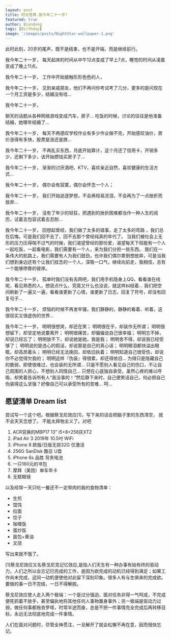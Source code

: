 ```yaml
---
layout: post
title: 时光荏苒.我今年二十一岁!
featured: true
author: Biandong
tags: [Birthday]
image: '/images/posts/NightStar-wallpaper-1.png'
---
```

此时此刻，20岁的尾声，既不是结束，也不是开端，而是继续前行。

我今年二十一岁，
每天起床的时间从中午12点变成了早上7点，睡觉的时间从凌晨变成了晚上11点。

我今年二十一岁，
工作中开始接触形形色色的人，

我今年二十一岁，
见到亲戚朋友，他们不再问你考试考了几分，更多的是问现在一个月工资是多少，结婚没有哇...

我今年二十一岁，

聊天的话题从各种网络游戏变成汽车，房子…
吃饭的时候，讨论的往往是他准备结婚，她哪年结婚了…

我今年二十一岁，
每天不再感叹学校作业有多少作业做不完，开始感叹油价，房价涨得有多快，股票是涨还是跌…

我今年二十一岁，
不再乱买东西，月底开始算计，这个月还了信用卡，开销多少，还剩下多少，该开始攒钱买房子了…

我今年二十一岁，
渐渐的讨厌酒吧、KTV，喜欢亲近自然，喜欢健康的生活方式…

我今年二十一岁，
偶尔会有寂寞，偶尔会怀念一个人；

我今年二十一岁，
我们开始追逐梦想，不会再轻易流泪，不会再为了一点挫折而放弃…

我今年二十一岁，
没有了年少的轻狂，把遇到的挫折困难都当作一种人生的阅历，试着去包容试着去忍耐…

我今年二十一岁，
回想起曾经，我们做了太多的错事，走了太多的弯路 ，我们总在后悔，可是我们回不去了，回不去那个曾经纯真的年代了。
当我们被社会上无形的压力压得喘不过气的时候，我们渴望曾经的那份爱，渴望每天下班能有一个人一起吃饭，一起看电影，我们需要有一个人，来为我们分担一些东西。
我们在一条伟大的航路上，我们需要有人为我们鼓劲，也许我们偶尔累倒想放弃，可是当我们想到身边还有个让我们挂念的一个人，深吸一口气，继续向前走，我相信，总有一个能够停靠的彼岸。

我今年二十一岁，
孤单时我们没有去网吧，我们用手机隐身上QQ，看看谁在线呢，看见熟悉的人，想说点什么，究竟又什么也没说，就这样纠结着…
我们把空间刷新了一遍又一遍，看看谁更新了心情，谁更新了日志，回复了符号，却没有回复句子…

我今年二十一岁，
烦恼的时候不再发牢骚，我们静静的，静静的看着、听着，这很现实又很虚伪的世界…

我今年二十一岁，
明明很想哭，却还在笑；
明明很在乎，却装作无所谓；
明明很想留下，却坚定地说要离开；
明明很痛苦，却偏偏说自己很幸福；
明明忘不掉，却说已经忘了；
明明放不下，却说她是她，我是我；
明明舍不得，却说我已经受够了；
明明说的是违心的假话，却说那是自己的真心话；
明明眼泪都快溢出眼眶，却高昂着头；
明明已经无法挽回，却依旧执着；
明明知道自己很受伤，却说你不必觉得欠我的；
明明这样『伪装』得很累，却还得依旧…
为得只是隐藏自己的脆弱，即使很难过，也会装的无所谓…
只是不愿别人看见自己的伤口，不让自己周围的人担心，不想别人同情自己…
只想在心底独自承受，虽然心疼的难以呼吸，却笑着告诉所有人“我没事的！”然后静下来时，自己便笑话自己，何必把自己伪装得这么坚强？好像自己可以承受所有的苦难…
呵…





## 愿望清单 Dream list

尝试写一个这个吧。根据蔡戈尼效应[1]，写下来的话会把脑子里的东西清空， 就不会天天念想了。
不能太拜物主义了。对吧

1. ACR官换的MBP17 13” i5+8+256灰XT2
2. iPad Air 3 2019年 10.5吋 WiFi
3. iPhone 8 欧版/日版无锁32G 仅激活
4. 256G SanDisk 酷豆 U盘
5. iPhone 6s 品胜 背夹电池
6. 一只160元的书包
7. 摩拜（美团）单车年卡
8. 无框眼镜

以及经常一天只吃一餐还不一定带肉的我的食物清单：

- 生煎
- 馄饨
- 拉面
- 饺子
- 咖喱饭
- 蛋炒饭
- 面包+黄油
- 叉烧

写出来就不饿了。

[1]蔡戈尼效应又名蔡戈尼克记忆效应,是指人们天生有一种办事有始有终的驱动力，人们之所以会忘记已完成的工作，是因为欲完成的动机已经得到满足；如果工作尚未完成，这同一动机便使他对此留下深刻印象。很多人有与生俱来的完成欲。要做的事一日不完结，一日不得解脱。

蔡戈尼效应使人走入两个极端：一个是过分强迫，面对任务非得一气呵成，不完成便死抓着不放手，甚至偏执地将其他任何人事物置身事外；另一极端是驱动力过弱，做任何事都拖沓罗嗦，时常半途而废，总是不把一件事情完全完成后再转移目标，永远无法彻底地完成一件事情。

人们在面对问题时，尽管全神贯注，一旦解开了就会松懈不再在意，因而很快忘记。